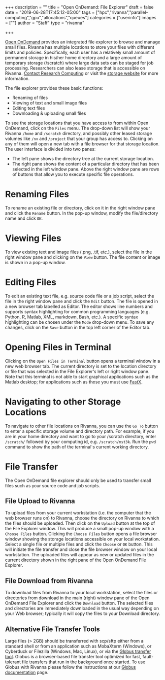 +++
description = ""
title = "Open OnDemand: File Explorer"
draft = false
date = "2019-06-28T17:45:12-05:00"
tags = ["hpc","rivanna","parallel-computing","gpu","allocations","queues"]
categories = ["userinfo"]
images = [""]
author = "Staff"
type = "rivanna"

+++

[Open OnDemand](/userinfo/rivanna/ood/overview) provides an integrated file explorer to browse and manage small files. Rivanna has multiple locations to store your files with different limits and policies. Specifically, each user has a relatively small amount of permanent storage in his/her home directory and a large amount of temporary storage (/scratch) where large data sets can be staged for job processing. Researchers can also lease storage that is accessible on Rivanna. [Contact Research Computing](/support) or visit the [storage website](/userinfo/storage) for more information.

The file explorer provides these basic functions:

+ Renaming of files
+ Viewing of text and small image files
+ Editing text files
+ Downloading & uploading small files

To see the storage locations that you have access to from within Open OnDemand, click on the `Files` menu. The drop-down list will show your Rivanna `/home` and `/scratch` directory, and possibly other leased storage volumes like `/nv` and `/project` that your group has access to. Clicking on any of them will open a new tab with a file browser for that storage location. The user interface is divided into two panes:

+ The left pane shows the directory tree at the current storage location.
+ The right pane shows the content of a particular directory that has been selected in the left window pane. Above the right window pane are rows of buttons that allow you to execute specific file operations.

# Renaming Files
To rename an existing file or directory, click on it in the right window pane and click the `Rename` button. In the pop-up window, modify the file/directory name and click `OK`.

# Viewing Files
To view existing text and image files (.png, .tif, etc.), select the file in the right window pane and clicking on the `View` button. The file content or image is shown in a pop-up window.

# Editing Files
To edit an existing text file, e.g. source code file or a job script, select the file in the right window pane and click the `Edit` button. The file is opened in a new browser tab labelled as Editor. The editor shows line numbers and supports syntax highlighting for common programming languages (e.g. Python, R, Matlab, XML, markdown, Bash, etc.). A specific syntax highlighting can be chosen under the `Mode` drop-down menu. To save any changes, click on the `Save` button in the top left corner of the Editor tab.

# Opening Files in Terminal
Clicking on the `Open Files in Terminal` button opens a terminal window in a new web browser tab. The current directory is set to the location directory or file that was selected in the File Explorer's left or right window pane.  Note that this terminal is not able to start graphical applications such as the Matlab desktop; for applications such as those you must use [FastX](/userinfo/rivanna/logintools/fastx).

# Navigating to other Storage Locations
To navigate to other file locations on Rivanna, you can use the `Go To` button to enter a specific storage volume and directory path. For example, if you are in your home directory and want to go to your /scratch directory, enter `/scratch/` followed by your computing id, e.g. `/scratch/mst3k`.  Run the `pwd` command to show the path of the terminal's current working directory.

# File Transfer
The Open OnDemand file explorer should only be used to transfer small files such as your source code and job scripts.

## File Upload to Rivanna
To upload files from your current workstation (i.e. the computer that the web browser runs on) to Rivanna, choose the directory on Rivanna to which the files should be uploaded. Then click on the `Upload` button at the top of the File Explorer window. This will produce a small pop-up window with a `Choose Files` button. Clicking the `Choose Files` button opens a file browser window showing the storage locations accessible on your local workstation.  Select a single file or multiple files and click the `Choose` or `OK` button. This will initiate the file transfer and close the file browser window on your local workstation. The uploaded files will appear as new or updated files in the current directory shown in the right pane of the Open OnDemand File Explorer.

## File Download from Rivanna
To download files from Rivanna to your local workstation, select the files or directories from download in the main (right) window pane of the Open OnDemand File Explorer and click the `Download` button. The selected files and directories are immediately downloaded in the usual way depending on your Web browser; typically it will copy the files to your Download directory.

## Alternative File Transfer Tools
Large files (> 2GB) should be transferred with scp/sftp either from a standard shell or from an application such as MobaXterm (Windows), or Cyberduck or Filezilla (Windows, Mac, Linux), or via the [Globus transfer tool](https://www.globus.org). Globus is a browser-based file transfer tool optimized for fast, fault-tolerant file transfers that run in the background once started. To use Globus with Rivanna please follow the instructions at our [Globus documentation](/userinfo/globus) page.

